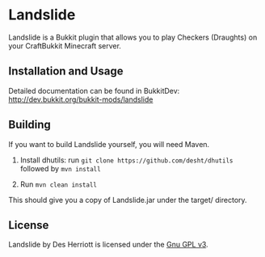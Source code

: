 # Landslide

Landslide is a Bukkit plugin that allows you to play Checkers (Draughts) on your CraftBukkit Minecraft server.
 
## Installation and Usage

Detailed documentation can be found in BukkitDev: http://dev.bukkit.org/bukkit-mods/landslide

## Building

If you want to build Landslide yourself, you will need Maven.

1) Install dhutils: run ```git clone https://github.com/desht/dhutils``` followed by ```mvn install```

2) Run ```mvn clean install```

This should give you a copy of Landslide.jar under the target/ directory.

## License

Landslide by Des Herriott is licensed under the [Gnu GPL v3](http://www.gnu.org/licenses/gpl-3.0.html). 

